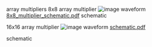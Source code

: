 array multipliers
8x8 array multiplier
![image](https://github.com/user-attachments/assets/34ac256e-73ce-4402-a659-8cb24def05e9)
waveform
[8x8_multiplier_schematic.pdf](https://github.com/user-attachments/files/20746767/8x8_multiplier_schematic.pdf)
schematic



16x16 array multiplier
![image](https://github.com/user-attachments/assets/f3367eb9-860a-462b-ba34-fb25c5916446)
waveform
[schematic.pdf](https://github.com/user-attachments/files/20833862/schematic.pdf)

schematic
